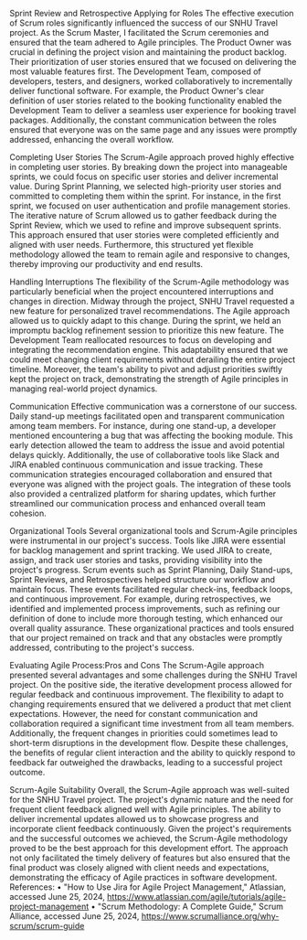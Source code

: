 Sprint Review and Retrospective
 Applying for Roles
The effective execution of Scrum roles significantly influenced the success of our SNHU Travel project. As the Scrum Master, I facilitated the Scrum ceremonies and ensured that the team adhered to Agile principles. The Product Owner was crucial in defining the project vision and maintaining the product backlog. Their prioritization of user stories ensured that we focused on delivering the most valuable features first. The Development Team, composed of developers, testers, and designers, worked collaboratively to incrementally deliver functional software. For example, the Product Owner's clear definition of user stories related to the booking functionality enabled the Development Team to deliver a seamless user experience for booking travel packages. Additionally, the constant communication between the roles ensured that everyone was on the same page and any issues were promptly addressed, enhancing the overall workflow.

 Completing User Stories
The Scrum-Agile approach proved highly effective in completing user stories. By breaking down the project into manageable sprints, we could focus on specific user stories and deliver incremental value. During Sprint Planning, we selected high-priority user stories and committed to completing them within the sprint. For instance, in the first sprint, we focused on user authentication and profile management stories. The iterative nature of Scrum allowed us to gather feedback during the Sprint Review, which we used to refine and improve subsequent sprints. This approach ensured that user stories were completed efficiently and aligned with user needs. Furthermore, this structured yet flexible methodology allowed the team to remain agile and responsive to changes, thereby improving our productivity and end results.

 Handling Interruptions
The flexibility of the Scrum-Agile methodology was particularly beneficial when the project encountered interruptions and changes in direction. Midway through the project, SNHU Travel requested a new feature for personalized travel recommendations. The Agile approach allowed us to quickly adapt to this change. During the sprint, we held an impromptu backlog refinement session to prioritize this new feature. The Development Team reallocated resources to focus on developing and integrating the recommendation engine. This adaptability ensured that we could meet changing client requirements without derailing the entire project timeline. Moreover, the team's ability to pivot and adjust priorities swiftly kept the project on track, demonstrating the strength of Agile principles in managing real-world project dynamics.

 Communication
Effective communication was a cornerstone of our success. Daily stand-up meetings facilitated open and transparent communication among team members. For instance, during one stand-up, a developer mentioned encountering a bug that was affecting the booking module. This early detection allowed the team to address the issue and avoid potential delays quickly. Additionally, the use of collaborative tools like Slack and JIRA enabled continuous communication and issue tracking. These communication strategies encouraged collaboration and ensured that everyone was aligned with the project goals. The integration of these tools also provided a centralized platform for sharing updates, which further streamlined our communication process and enhanced overall team cohesion.

 Organizational Tools
Several organizational tools and Scrum-Agile principles were instrumental in our project's success. Tools like JIRA were essential for backlog management and sprint tracking. We used JIRA to create, assign, and track user stories and tasks, providing visibility into the project's progress. Scrum events such as Sprint Planning, Daily Stand-ups, Sprint Reviews, and Retrospectives helped structure our workflow and maintain focus. These events facilitated regular check-ins, feedback loops, and continuous improvement. For example, during retrospectives, we identified and implemented process improvements, such as refining our definition of done to include more thorough testing, which enhanced our overall quality assurance. These organizational practices and tools ensured that our project remained on track and that any obstacles were promptly addressed, contributing to the project's success.

 Evaluating Agile Process:Pros and Cons
The Scrum-Agile approach presented several advantages and some challenges during the SNHU Travel project. On the positive side, the iterative development process allowed for regular feedback and continuous improvement. The flexibility to adapt to changing requirements ensured that we delivered a product that met client expectations. However, the need for constant communication and collaboration required a significant time investment from all team members. Additionally, the frequent changes in priorities could sometimes lead to short-term disruptions in the development flow. Despite these challenges, the benefits of regular client interaction and the ability to quickly respond to feedback far outweighed the drawbacks, leading to a successful project outcome.

 Scrum-Agile Suitability
Overall, the Scrum-Agile approach was well-suited for the SNHU Travel project. The project's dynamic nature and the need for frequent client feedback aligned well with Agile principles. The ability to deliver incremental updates allowed us to showcase progress and incorporate client feedback continuously. Given the project's requirements and the successful outcomes we achieved, the Scrum-Agile methodology proved to be the best approach for this development effort. The approach not only facilitated the timely delivery of features but also ensured that the final product was closely aligned with client needs and expectations, demonstrating the efficacy of Agile practices in software development.
References:
	•	"How to Use Jira for Agile Project Management," Atlassian, accessed June 25, 2024, https://www.atlassian.com/agile/tutorials/agile-project-management
	•	"Scrum Methodology: A Complete Guide," Scrum Alliance, accessed June 25, 2024, https://www.scrumalliance.org/why-scrum/scrum-guide
